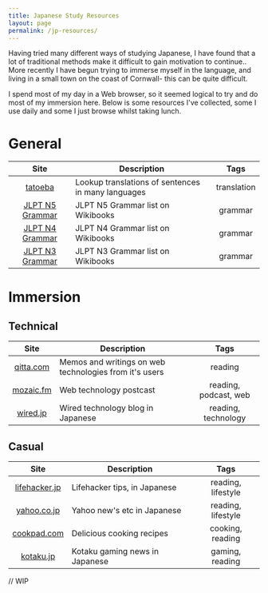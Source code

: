 ```yaml
---
title: Japanese Study Resources
layout: page
permalink: /jp-resources/
---
```


Having tried many different ways of studying Japanese, I have found that a lot of traditional methods make it difficult to gain motivation to continue.. More recently I have begun trying to immerse myself in the language, and living in a small town on the coast of Cornwall- this can be quite difficult.

I spend most of my day in a Web browser, so it seemed logical to try and do most of my immersion here. Below is some resources I've collected, some I use daily and some I just browse whilst taking lunch.

# General

| Site   |  Description |  Tags |
|:----------:|-------------|:------:|
| [tatoeba](http://tatoeba.org) | Lookup translations of sentences in many languages | translation |
| [JLPT N5 Grammar](https://en.wikibooks.org/wiki/JLPT_Guide/JLPT_N5_Grammar) | JLPT N5 Grammar list on Wikibooks | grammar |
| [JLPT N4 Grammar](https://en.wikibooks.org/wiki/JLPT_Guide/JLPT_N4_Grammar) | JLPT N4 Grammar list on Wikibooks | grammar |
| [JLPT N3 Grammar](https://en.wikibooks.org/wiki/JLPT_Guide/JLPT_N3_Grammar) | JLPT N3 Grammar list on Wikibooks | grammar |


# Immersion

## Technical

| Site   |  Description |  Tags |
|:----------:|-------------|:------:|
| [qitta.com](http://qiita.com/tags) | Memos and writings on web technologies from it's users | reading |
| [mozaic.fm](http://mozaic.fm/) | Web technology postcast | reading, podcast, web |
| [wired.jp](https://wired.jp) | Wired technology blog in Japanese | reading, technology |

## Casual

| Site   |  Description |  Tags |
|:----------:|-------------|:------:|
| [lifehacker.jp](http://www.lifehacker.jp/) | Lifehacker tips, in Japanese | reading, lifestyle |
| [yahoo.co.jp](http://yahoo.co.jp/)| Yahoo new's etc in Japanese | reading, lifestyle |
| [cookpad.com](http://cookpad.com/) | Delicious cooking recipes | cooking, reading |
| [kotaku.jp](http://www.kotaku.jp/) | Kotaku gaming news in Japanese | gaming, reading |


<script>
var links = document.links;

for (var i = 0, linksLength = links.length; i < linksLength; i++) {
     if (links[i].hostname != window.location.hostname) {
            links[i].target = '_blank';
     } 
}
</script>
// WIP
